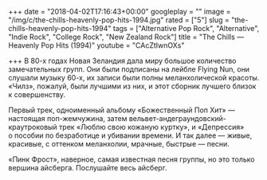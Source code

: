 +++
date = "2018-04-02T17:16:43+00:00"
googleplay = ""
image = "/img/c/the-chills-heavenly-pop-hits-1994.jpg"
rated = ["5"]
slug = "the-chills-heavenly-pop-hits-1994"
tags = ["Alternative Pop Rock", "Alternative", "Indie Rock", "College Rock", "New Zealand Rock"]
title = "The Chills — Heavenly Pop Hits (1994)"
youtube = "CAcZtIwnOXs"

+++
В 80-х годах Новая Зеландия дала миру большое количество замечательных групп. Они были подписаны на лейбле Flying Nun, они слушали музыку 60-х, их записи были полны меланхолической красоты. «Чилз», пожалуй, были лучшими из них, и этот сборник лучшего близок к совершенству.

Первый трек, одноименный альбому «Божественный Поп Хит» — настоящая поп-жемчужина, затем вельвет-андеграундовский-краутроковый трек «Люблю свою кожаную куртку», и «Депрессия» о пособии по безработице и убивании времени. И так далее — живые, красивые, с оттенком меланхолии, мрачные, быстрые — песни.

«Пинк Фрост», наверное, самая известная песня группы, но это только вершина айсберга. Послушайте весь айсберг.

